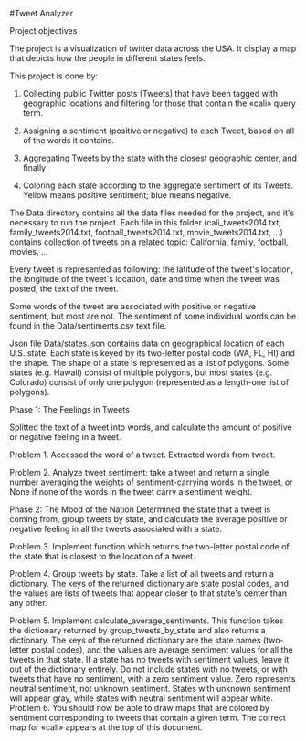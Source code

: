 #Tweet Analyzer

Project objectives

The project is a visualization of twitter data across the USA. It
display a map that depicts how the people in different states feels.

This project is done by:
1. Collecting public Twitter posts (Tweets) that have been tagged with geographic locations and
filtering for those that contain the «cali» query term.

2. Assigning a sentiment (positive or negative) to each Tweet, based on all of the words it
contains.

3. Aggregating Tweets by the state with the closest geographic center, and finally

4. Coloring each state according to the aggregate sentiment of its Tweets. Yellow means
positive sentiment; blue means negative.

The Data directory contains all the data files needed for the project, and it's necessary to run
the project. Each file in this folder (cali_tweets2014.txt, family_tweets2014.txt,
football_tweets2014.txt, movie_tweets2014.txt, ...) contains collection of tweets on a related
topic: California, family, football, movies, ...

Every tweet is represented as following: the latitude of the tweet's location, the longitude of
the tweet's location, date and time when the tweet was posted, the text of the tweet.

Some words of the tweet are associated with positive or negative sentiment, but most are not.
The sentiment of some individual words can be found in the Data/sentiments.csv text file.

Json file Data/states.json contains data on geographical location of each U.S. state. Each state is
keyed by its two-letter postal code (WA, FL, HI) and the shape. The shape of a state is
represented as a list of polygons. Some states (e.g. Hawaii) consist of multiple polygons, but
most states (e.g. Colorado) consist of only one polygon (represented as a length-one list of
polygons).


Phase 1: The Feelings in Tweets

Splitted the text of a tweet into words, and calculate the amount of
positive or negative feeling in a tweet.

Problem 1. Accessed the word of a tweet. Extracted words from tweet.

Problem 2. Analyze tweet sentiment: take a tweet and return a single number averaging the
weights of sentiment-carrying words in the tweet, or None if none of the words in the tweet
carry a sentiment weight.

Phase 2: The Mood of the Nation
Determined the state that a tweet is coming from, group tweets by state,
and calculate the average positive or negative feeling in all the tweets associated with a state.

Problem 3. Implement function which returns the two-letter postal code of the state that is
closest to the location of a tweet.

Problem 4. Group tweets by state. Take a list of all tweets and return a dictionary. The keys of
the returned dictionary are state postal codes, and the values are lists of tweets that appear
closer to that state's center than any other.

Problem 5. Implement calculate_average_sentiments. This function takes the dictionary
returned by group_tweets_by_state and also returns a dictionary. The keys of the returned
dictionary are the state names (two-letter postal codes), and the values are average sentiment
values for all the tweets in that state.
If a state has no tweets with sentiment values, leave it out of the dictionary entirely. Do not
include states with no tweets, or with tweets that have no sentiment, with a zero sentiment
value. Zero represents neutral sentiment, not unknown sentiment. States with unknown
sentiment will appear gray, while states with neutral sentiment will appear white.
Problem 6. You should now be able to draw maps that are colored by sentiment corresponding
to tweets that contain a given term. The correct map for «cali» appears at the top of this
document.
